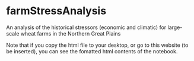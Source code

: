 farmStressAnalysis
==================

An analysis of the historical stressors (economic and climatic) for large-scale wheat farms in the Northern Great Plains

Note that if you copy the html file to your desktop, or go to this website (to be inserted), you can see the fomatted html contents of the notebook.
